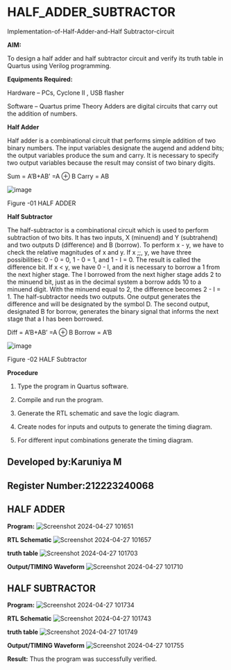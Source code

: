 # HALF_ADDER_SUBTRACTOR

Implementation-of-Half-Adder-and-Half Subtractor-circuit

**AIM:**

To design a half adder and half subtractor circuit and verify its truth table in Quartus using Verilog programming.

**Equipments Required:**

Hardware – PCs, Cyclone II , USB flasher 

Software – Quartus prime Theory Adders are digital circuits that carry out the addition of numbers.

**Half Adder**

Half adder is a combinational circuit that performs simple addition of two binary numbers. The input variables designate the augend and addend bits; the output variables produce the sum and carry. It is necessary to specify two output variables because the result may consist of two binary digits.

Sum = A’B+AB’ =A ⊕ B Carry = AB

![image](https://github.com/naavaneetha/HALF_ADDER_SUBTRACTOR/assets/154305477/bd4a0b2c-cdbc-4184-ab08-81578f121e1f)

Figure -01 HALF ADDER

**Half Subtractor**

The half-subtractor is a combinational circuit which is used to perform subtraction of two bits. It has two inputs, X (minuend) and Y (subtrahend) and two outputs D (difference) and B (borrow). To perform x - y, we have to check the relative magnitudes of x and y. If x ;;, y, we have three possibilities: 0 - 0 = 0, 1 - 0 = 1, and 1 - I = 0. The result is called the difference bit. If x < y, we have 0 - I, and it is necessary to borrow a 1 from the next higher stage. The I borrowed from the next higher stage adds 2 to the minuend bit, just as in the decimal system a borrow adds 10 to a minuend digit. With the minuend equal to 2, the difference becomes 2 - I = 1. The half-subtractor needs two outputs. One output generates the difference and will be designated by the symbol D. The second output, designated B for borrow, generates the binary signal that informs the next stage that a I has been borrowed. 

Diff = A’B+AB’ =A ⊕ B
Borrow = A’B

 ![image](https://github.com/naavaneetha/HALF_ADDER_SUBTRACTOR/assets/154305477/d76b099c-513f-4e7c-843a-e2fd028a531a)

Figure -02 HALF Subtractor

**Procedure**

1.	Type the program in Quartus software.

2.	Compile and run the program.

3.	Generate the RTL schematic and save the logic diagram.

4.	Create nodes for inputs and outputs to generate the timing diagram.

5.	For different input combinations generate the timing diagram.

## Developed by:Karuniya M
## Register Number:212223240068

## HALF ADDER 
**Program:**
![Screenshot 2024-04-27 101651](https://github.com/karuniya2005/HALF_ADDER_SUBTRACTOR/assets/161425769/9015e624-30e7-42d9-bd0e-dea152a259b1)

**RTL Schematic**
![Screenshot 2024-04-27 101657](https://github.com/karuniya2005/HALF_ADDER_SUBTRACTOR/assets/161425769/02aa8bbd-2d63-4b14-9dde-12b87f908ee3)

**truth table**
![Screenshot 2024-04-27 101703](https://github.com/karuniya2005/HALF_ADDER_SUBTRACTOR/assets/161425769/d6936b57-d25a-4a9b-990a-60506c1e9604)

**Output/TIMING Waveform**
![Screenshot 2024-04-27 101710](https://github.com/karuniya2005/HALF_ADDER_SUBTRACTOR/assets/161425769/d7433f48-f873-4530-bbd4-cbead05a7e9b)

## HALF SUBTRACTOR 
**Program:**
![Screenshot 2024-04-27 101734](https://github.com/karuniya2005/HALF_ADDER_SUBTRACTOR/assets/161425769/a4806b5d-e247-4a87-975a-7f32aea9eb49)

**RTL Schematic**
![Screenshot 2024-04-27 101743](https://github.com/karuniya2005/HALF_ADDER_SUBTRACTOR/assets/161425769/bbeaf09f-14a3-435f-8426-396a88c141c0)

**truth table**
![Screenshot 2024-04-27 101749](https://github.com/karuniya2005/HALF_ADDER_SUBTRACTOR/assets/161425769/163a5fc4-819f-4a80-ad0f-250663800143)

**Output/TIMING Waveform**
![Screenshot 2024-04-27 101755](https://github.com/karuniya2005/HALF_ADDER_SUBTRACTOR/assets/161425769/b365525c-c9e5-4609-b71d-a635973b5b87)

**Result:**
Thus the program was successfully verified.
